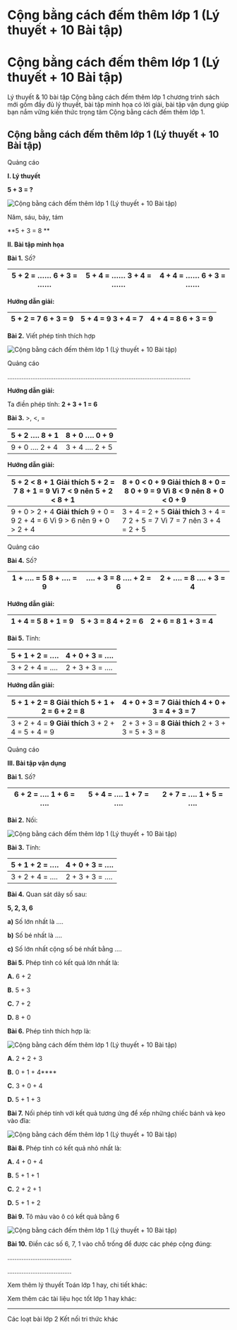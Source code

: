 # Cộng bằng cách đếm thêm lớp 1 (Lý thuyết + 10 Bài tập)

# Cộng bằng cách đếm thêm lớp 1 (Lý thuyết + 10 Bài tập)

Lý thuyết & 10 bài tập Cộng bằng cách đếm thêm lớp 1 chương trình sách mới gồm đầy đủ lý thuyết, bài tập minh họa có lời giải, bài tập vận dụng giúp bạn nắm vững kiến thức trọng tâm Cộng bằng cách đếm thêm lớp 1.

## Cộng bằng cách đếm thêm lớp 1 (Lý thuyết + 10 Bài tập)

Quảng cáo

**I. Lý thuyết**

**5 + 3 = ?**

![Cộng bằng cách đếm thêm lớp 1 \(Lý thuyết + 10 Bài tập\)](https://www.vietjack.com/toan-1-ket-noi/images/ly-thuyet-cong-bang-cach-dem-them.PNG)

Năm, sáu, bảy, tám

**5 + 3 = 8 **

**II. Bài tập minh họa**

**Bài 1.** Số?

5 + 2 = …… 6 + 3 = ……  |  5 + 4 = ……  3 + 4 = …… |  4 + 4 = …… 6 + 3 = ……  
---|---|---  
  
**Hướng dẫn giải:**

5 + 2 = **7** 6 + 3 = **9** |  5 + 4 = **9** 3 + 4 = **7** |  4 + 4 = **8** 6 + 3 = **9**  
---|---|---  
  
**Bài 2.** Viết phép tính thích hợp

![Cộng bằng cách đếm thêm lớp 1 \(Lý thuyết + 10 Bài tập\)](https://www.vietjack.com/toan-1-ket-noi/images/ly-thuyet-cong-bang-cach-dem-them-1.PNG)

Quảng cáo

….………………………………………………………………………………………

**Hướng dẫn giải:**

Ta điền phép tính: **2 + 3 + 1 = 6**

**Bài 3.** >, <, = 

5 + 2 …. 8 + 1 |  8 + 0 …. 0 + 9  
---|---  
9 + 0 …. 2 + 4 |  3 + 4 …. 2 + 5  
  
**Hướng dẫn giải:**

5 + 2 < 8 + 1 **Giải thích** 5 + 2 = 7 8 + 1 = 9 Vì 7 < 9 nên 5 + 2 < 8 + 1 |  8 + 0 < 0 + 9 **Giải thích** 8 + 0 = 8 0 + 9 = 9 Vì 8 < 9 nên 8 + 0 < 0 + 9  
---|---  
9 + 0 > 2 + 4 **Giải thích** 9 + 0 = 9 2 + 4 = 6 Vì 9 > 6 nên 9 + 0 > 2 + 4 |  3 + 4 = 2 + 5 **Giải thích** 3 + 4 = 7 2 + 5 = 7 Vì 7 = 7 nên 3 + 4 = 2 + 5  
  
Quảng cáo

**Bài 4.** Số?

1 + …. = 5 8 + …. = 9 |  …. + 3 = 8 …. + 2 = 6 |  2 + …. = 8 …. + 3 = 4  
---|---|---  
  
**Hướng dẫn giải:**

1 + **4** = 5 8 + **1** = 9 |  **5** \+ 3 = 8 **4** \+ 2 = 6 |  2 + **6** = 8 **1** \+ 3 = 4  
---|---|---  
  
**Bài 5.** Tính:

5 + 1 + 2 = …. |  4 + 0 + 3 = ….  
---|---  
3 + 2 + 4 = …. |  2 + 3 + 3 = ….  
  
**Hướng dẫn giải:**

5 + 1 + 2 = **8** **Giải thích** 5 + 1 + 2 = 6 + 2 = 8 |  4 + 0 + 3 = **7** **Giải thích** 4 + 0 + 3 = 4 + 3 = 7  
---|---  
3 + 2 + 4 = **9** **Giải thích** 3 + 2 + 4 = 5 + 4 = 9 |  2 + 3 + 3 = **8** **Giải thích** 2 + 3 + 3 = 5 + 3 = 8  
  
Quảng cáo

**III. Bài tập vận dụng**

**Bài 1.** Số?

6 + 2 = …. 1 + 6 = …. |  5 + 4 = …. 1 + 7 = …. |  2 + 7 = …. 1 + 5 = ….  
---|---|---  
  
**Bài 2.** Nối:

![Cộng bằng cách đếm thêm lớp 1 \(Lý thuyết + 10 Bài tập\)](https://www.vietjack.com/toan-1-ket-noi/images/ly-thuyet-cong-bang-cach-dem-them-2.PNG)

**Bài 3.** Tính:

5 + 1 + 2 = …. |  4 + 0 + 3 = ….  
---|---  
3 + 2 + 4 = …. |  2 + 3 + 3 = ….  
  
**Bài 4.** Quan sát dãy số sau:

**5, 2, 3, 6**

**a)** Số lớn nhất là …. 

**b)** Số bé nhất là ….

**c)** Số lớn nhất cộng số bé nhất bằng ….

**Bài 5.** Phép tính có kết quả lớn nhất là:

**A.** 6 + 2 

**B.** 5 + 3 

**C.** 7 + 2 

**D.** 8 + 0

**Bài 6.** Phép tính thích hợp là:

![Cộng bằng cách đếm thêm lớp 1 \(Lý thuyết + 10 Bài tập\)](https://www.vietjack.com/toan-1-ket-noi/images/ly-thuyet-cong-bang-cach-dem-them-3.PNG)

**A.** 2 + 2 + 3

**B.** 0 + 1 + 4****

**C.** 3 + 0 + 4

**D.** 5 + 1 + 3

**Bài 7.** Nối phép tính với kết quả tương ứng để xếp những chiếc bánh và kẹo vào đĩa:

![Cộng bằng cách đếm thêm lớp 1 \(Lý thuyết + 10 Bài tập\)](https://www.vietjack.com/toan-1-ket-noi/images/ly-thuyet-cong-bang-cach-dem-them-4.PNG)

**Bài 8.** Phép tính có kết quả nhỏ nhất là:

**A.** 4 + 0 + 4

**B.** 5 + 1 + 1 

**C.** 2 + 2 \+ 1

**D.** 5 \+ 1 + 2

**Bài 9.** Tô màu vào ô có kết quả bằng 6

![Cộng bằng cách đếm thêm lớp 1 \(Lý thuyết + 10 Bài tập\)](https://www.vietjack.com/toan-1-ket-noi/images/ly-thuyet-cong-bang-cach-dem-them-5.PNG)

**Bài 10.** Điền các số 6, 7, 1 vào chỗ trống để được các phép cộng đúng:

….…………………………..

….…………………………..

Xem thêm lý thuyết Toán lớp 1 hay, chi tiết khác:

Xem thêm các tài liệu học tốt lớp 1 hay khác:

* * *

Các loạt bài lớp 2 Kết nối tri thức khác
